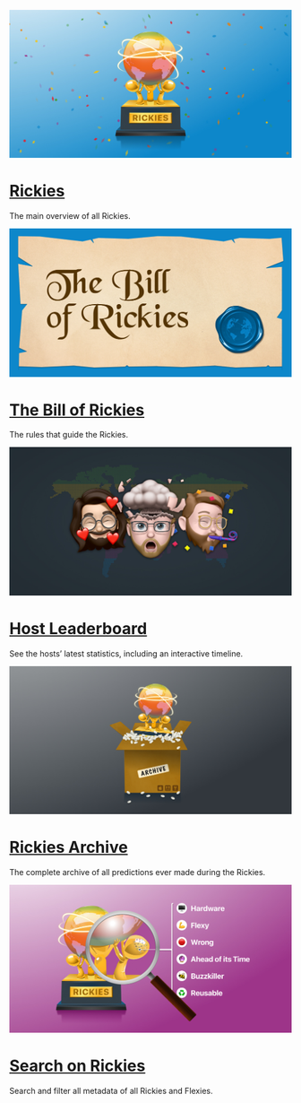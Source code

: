![The Rickies trophy with confetti](public_html/images/seo/hero-rickies.jpg)

# [Rickies](https://rickies.co/)

The main overview of all Rickies.

![alt text](public_html/images/seo/hero-billofrickies.jpg)

# [The Bill of Rickies](https://rickies.co/billof)

The rules that guide the Rickies.

![alt text](public_html/images/seo/hero-leaderboard.jpg)

# [Host Leaderboard](https://rickies.co/leaderboard)

See the hosts’ latest statistics, including an interactive timeline.

![alt text](public_html/images/seo/hero-archive.jpg)

# [Rickies Archive](https://rickies.co/archive)

The complete archive of all predictions ever made during the Rickies.

![alt text](public_html/images/seo/hero-search.jpg)

# [Search on Rickies](https://rickies.co/?search)

Search and filter all metadata of all Rickies and Flexies.
